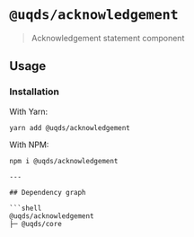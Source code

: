 # `@uqds/acknowledgement`

> Acknowledgement statement component

## Usage

### Installation

With Yarn:

```shell
yarn add @uqds/acknowledgement
```

With NPM:

````shell
npm i @uqds/acknowledgement

---

## Dependency graph

```shell
@uqds/acknowledgement
├─ @uqds/core
````
